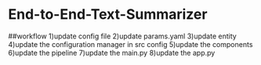 # End-to-End-Text-Summarizer

##workflow
1)update config file
2)update params.yaml
3)update entity
4)update the configuration manager in src config
5)update the components
6)update the pipeline
7)update the main.py
8)update the app.py

